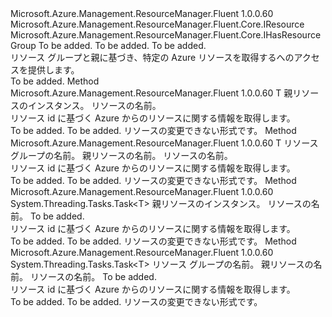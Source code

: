 <Type Name="ISupportsGettingByParent&lt;T,ParentT,ManagerT&gt;" FullName="Microsoft.Azure.Management.ResourceManager.Fluent.Core.CollectionActions.ISupportsGettingByParent&lt;T,ParentT,ManagerT&gt;">
  <TypeSignature Language="C#" Value="public interface ISupportsGettingByParent&lt;T,ParentT,ManagerT&gt; where ParentT : IResource, IHasResourceGroup" />
  <TypeSignature Language="ILAsm" Value=".class public interface auto ansi abstract ISupportsGettingByParent`3&lt;T, (class Microsoft.Azure.Management.ResourceManager.Fluent.Core.IResource, class Microsoft.Azure.Management.ResourceManager.Fluent.Core.IHasResourceGroup) ParentT, ManagerT&gt;" />
  <TypeSignature Language="DocId" Value="T:Microsoft.Azure.Management.ResourceManager.Fluent.Core.CollectionActions.ISupportsGettingByParent`3" />
  <TypeSignature Language="VB.NET" Value="Public Interface ISupportsGettingByParent(Of T, ParentT, ManagerT)" />
  <TypeSignature Language="F#" Value="type ISupportsGettingByParent&lt;'T, 'ParentT, 'ManagerT (requires 'ParentT :&gt; IResource and 'ParentT :&gt; IHasResourceGroup)&gt; = interface" />
  <AssemblyInfo>
    <AssemblyName>Microsoft.Azure.Management.ResourceManager.Fluent</AssemblyName>
    <AssemblyVersion>1.0.0.60</AssemblyVersion>
  </AssemblyInfo>
  <TypeParameters>
    <TypeParameter Name="T" />
    <TypeParameter Name="ParentT">
      <Constraints>
        <InterfaceName>Microsoft.Azure.Management.ResourceManager.Fluent.Core.IResource</InterfaceName>
        <InterfaceName>Microsoft.Azure.Management.ResourceManager.Fluent.Core.IHasResourceGroup</InterfaceName>
      </Constraints>
    </TypeParameter>
    <TypeParameter Name="ManagerT" />
  </TypeParameters>
  <Interfaces />
  <Docs>
    <typeparam name="T">To be added.</typeparam>
    <typeparam name="ParentT">To be added.</typeparam>
    <typeparam name="ManagerT">To be added.</typeparam>
    <summary>
            リソース グループと親に基づき、特定の Azure リソースを取得するへのアクセスを提供します。
            </summary>
    <remarks>To be added.</remarks>
  </Docs>
  <Members>
    <Member MemberName="GetByParent">
      <MemberSignature Language="C#" Value="public T GetByParent (ParentT parentResource, string name);" />
      <MemberSignature Language="ILAsm" Value=".method public hidebysig newslot virtual instance !T GetByParent(!ParentT parentResource, string name) cil managed" />
      <MemberSignature Language="DocId" Value="M:Microsoft.Azure.Management.ResourceManager.Fluent.Core.CollectionActions.ISupportsGettingByParent`3.GetByParent(`1,System.String)" />
      <MemberSignature Language="VB.NET" Value="Public Function GetByParent (parentResource As ParentT, name As String) As T" />
      <MemberSignature Language="F#" Value="abstract member GetByParent : 'ParentT * string -&gt; 'T" Usage="iSupportsGettingByParent.GetByParent (parentResource, name)" />
      <MemberType>Method</MemberType>
      <AssemblyInfo>
        <AssemblyName>Microsoft.Azure.Management.ResourceManager.Fluent</AssemblyName>
        <AssemblyVersion>1.0.0.60</AssemblyVersion>
      </AssemblyInfo>
      <ReturnValue>
        <ReturnType>T</ReturnType>
      </ReturnValue>
      <Parameters>
        <Parameter Name="parentResource" Type="ParentT" />
        <Parameter Name="name" Type="System.String" />
      </Parameters>
      <Docs>
        <param name="parentResource">親リソースのインスタンス。</param>
        <param name="name">リソースの名前。</param>
        <summary>
            リソース id に基づく Azure からのリソースに関する情報を取得します。
            </summary>
        <returns>To be added.</returns>
        <remarks>To be added.</remarks>
        <return>リソースの変更できない形式です。</return>
      </Docs>
    </Member>
    <Member MemberName="GetByParent">
      <MemberSignature Language="C#" Value="public T GetByParent (string resourceGroup, string parentName, string name);" />
      <MemberSignature Language="ILAsm" Value=".method public hidebysig newslot virtual instance !T GetByParent(string resourceGroup, string parentName, string name) cil managed" />
      <MemberSignature Language="DocId" Value="M:Microsoft.Azure.Management.ResourceManager.Fluent.Core.CollectionActions.ISupportsGettingByParent`3.GetByParent(System.String,System.String,System.String)" />
      <MemberSignature Language="VB.NET" Value="Public Function GetByParent (resourceGroup As String, parentName As String, name As String) As T" />
      <MemberSignature Language="F#" Value="abstract member GetByParent : string * string * string -&gt; 'T" Usage="iSupportsGettingByParent.GetByParent (resourceGroup, parentName, name)" />
      <MemberType>Method</MemberType>
      <AssemblyInfo>
        <AssemblyName>Microsoft.Azure.Management.ResourceManager.Fluent</AssemblyName>
        <AssemblyVersion>1.0.0.60</AssemblyVersion>
      </AssemblyInfo>
      <ReturnValue>
        <ReturnType>T</ReturnType>
      </ReturnValue>
      <Parameters>
        <Parameter Name="resourceGroup" Type="System.String" />
        <Parameter Name="parentName" Type="System.String" />
        <Parameter Name="name" Type="System.String" />
      </Parameters>
      <Docs>
        <param name="resourceGroup">リソース グループの名前。</param>
        <param name="parentName">親リソースの名前。</param>
        <param name="name">リソースの名前。</param>
        <summary>
            リソース id に基づく Azure からのリソースに関する情報を取得します。
            </summary>
        <returns>To be added.</returns>
        <remarks>To be added.</remarks>
        <return>リソースの変更できない形式です。</return>
      </Docs>
    </Member>
    <Member MemberName="GetByParentAsync">
      <MemberSignature Language="C#" Value="public System.Threading.Tasks.Task&lt;T&gt; GetByParentAsync (ParentT parentResource, string name, System.Threading.CancellationToken cancellationToken = null);" />
      <MemberSignature Language="ILAsm" Value=".method public hidebysig newslot virtual instance class System.Threading.Tasks.Task`1&lt;!T&gt; GetByParentAsync(!ParentT parentResource, string name, valuetype System.Threading.CancellationToken cancellationToken) cil managed" />
      <MemberSignature Language="DocId" Value="M:Microsoft.Azure.Management.ResourceManager.Fluent.Core.CollectionActions.ISupportsGettingByParent`3.GetByParentAsync(`1,System.String,System.Threading.CancellationToken)" />
      <MemberSignature Language="F#" Value="abstract member GetByParentAsync : 'ParentT * string * System.Threading.CancellationToken -&gt; System.Threading.Tasks.Task&lt;'T&gt;" Usage="iSupportsGettingByParent.GetByParentAsync (parentResource, name, cancellationToken)" />
      <MemberType>Method</MemberType>
      <AssemblyInfo>
        <AssemblyName>Microsoft.Azure.Management.ResourceManager.Fluent</AssemblyName>
        <AssemblyVersion>1.0.0.60</AssemblyVersion>
      </AssemblyInfo>
      <ReturnValue>
        <ReturnType>System.Threading.Tasks.Task&lt;T&gt;</ReturnType>
      </ReturnValue>
      <Parameters>
        <Parameter Name="parentResource" Type="ParentT" />
        <Parameter Name="name" Type="System.String" />
        <Parameter Name="cancellationToken" Type="System.Threading.CancellationToken" />
      </Parameters>
      <Docs>
        <param name="parentResource">親リソースのインスタンス。</param>
        <param name="name">リソースの名前。</param>
        <param name="cancellationToken">To be added.</param>
        <summary>
            リソース id に基づく Azure からのリソースに関する情報を取得します。
            </summary>
        <returns>To be added.</returns>
        <remarks>To be added.</remarks>
        <return>リソースの変更できない形式です。</return>
      </Docs>
    </Member>
    <Member MemberName="GetByParentAsync">
      <MemberSignature Language="C#" Value="public System.Threading.Tasks.Task&lt;T&gt; GetByParentAsync (string resourceGroup, string parentName, string name, System.Threading.CancellationToken cancellationToken = null);" />
      <MemberSignature Language="ILAsm" Value=".method public hidebysig newslot virtual instance class System.Threading.Tasks.Task`1&lt;!T&gt; GetByParentAsync(string resourceGroup, string parentName, string name, valuetype System.Threading.CancellationToken cancellationToken) cil managed" />
      <MemberSignature Language="DocId" Value="M:Microsoft.Azure.Management.ResourceManager.Fluent.Core.CollectionActions.ISupportsGettingByParent`3.GetByParentAsync(System.String,System.String,System.String,System.Threading.CancellationToken)" />
      <MemberSignature Language="F#" Value="abstract member GetByParentAsync : string * string * string * System.Threading.CancellationToken -&gt; System.Threading.Tasks.Task&lt;'T&gt;" Usage="iSupportsGettingByParent.GetByParentAsync (resourceGroup, parentName, name, cancellationToken)" />
      <MemberType>Method</MemberType>
      <AssemblyInfo>
        <AssemblyName>Microsoft.Azure.Management.ResourceManager.Fluent</AssemblyName>
        <AssemblyVersion>1.0.0.60</AssemblyVersion>
      </AssemblyInfo>
      <ReturnValue>
        <ReturnType>System.Threading.Tasks.Task&lt;T&gt;</ReturnType>
      </ReturnValue>
      <Parameters>
        <Parameter Name="resourceGroup" Type="System.String" />
        <Parameter Name="parentName" Type="System.String" />
        <Parameter Name="name" Type="System.String" />
        <Parameter Name="cancellationToken" Type="System.Threading.CancellationToken" />
      </Parameters>
      <Docs>
        <param name="resourceGroup">リソース グループの名前。</param>
        <param name="parentName">親リソースの名前。</param>
        <param name="name">リソースの名前。</param>
        <param name="cancellationToken">To be added.</param>
        <summary>
            リソース id に基づく Azure からのリソースに関する情報を取得します。
            </summary>
        <returns>To be added.</returns>
        <remarks>To be added.</remarks>
        <return>リソースの変更できない形式です。</return>
      </Docs>
    </Member>
  </Members>
</Type>